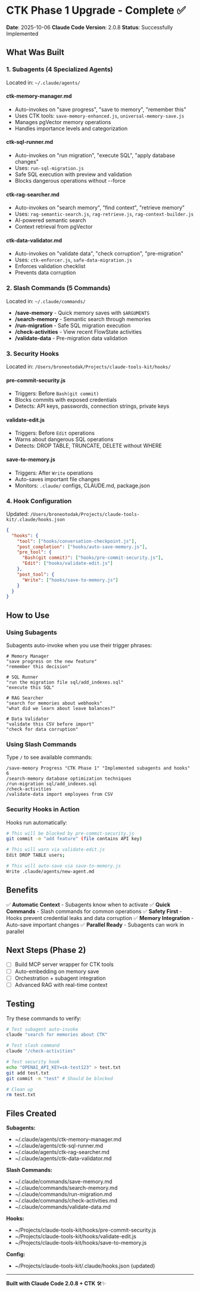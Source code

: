 # CTK Phase 1 Upgrade - Complete ✅

**Date**: 2025-10-06
**Claude Code Version**: 2.0.8
**Status**: Successfully Implemented

## What Was Built

### 1. Subagents (4 Specialized Agents)

Located in: `~/.claude/agents/`

#### **ctk-memory-manager.md**
- Auto-invokes on "save progress", "save to memory", "remember this"
- Uses CTK tools: `save-memory-enhanced.js`, `universal-memory-save.js`
- Manages pgVector memory operations
- Handles importance levels and categorization

#### **ctk-sql-runner.md**
- Auto-invokes on "run migration", "execute SQL", "apply database changes"
- Uses: `run-sql-migration.js`
- Safe SQL execution with preview and validation
- Blocks dangerous operations without --force

#### **ctk-rag-searcher.md**
- Auto-invokes on "search memory", "find context", "retrieve memory"
- Uses: `rag-semantic-search.js`, `rag-retrieve.js`, `rag-context-builder.js`
- AI-powered semantic search
- Context retrieval from pgVector

#### **ctk-data-validator.md**
- Auto-invokes on "validate data", "check corruption", "pre-migration"
- Uses: `ctk-enforcer.js`, `safe-data-migration.js`
- Enforces validation checklist
- Prevents data corruption

### 2. Slash Commands (5 Commands)

Located in: `~/.claude/commands/`

- **/save-memory** - Quick memory saves with `$ARGUMENTS`
- **/search-memory** - Semantic search through memories
- **/run-migration** - Safe SQL migration execution
- **/check-activities** - View recent FlowState activities
- **/validate-data** - Pre-migration data validation

### 3. Security Hooks

Located in: `/Users/broneotodak/Projects/claude-tools-kit/hooks/`

#### **pre-commit-security.js**
- Triggers: Before `Bash(git commit)`
- Blocks commits with exposed credentials
- Detects: API keys, passwords, connection strings, private keys

#### **validate-edit.js**
- Triggers: Before `Edit` operations
- Warns about dangerous SQL operations
- Detects: DROP TABLE, TRUNCATE, DELETE without WHERE

#### **save-to-memory.js**
- Triggers: After `Write` operations
- Auto-saves important file changes
- Monitors: `.claude/` configs, CLAUDE.md, package.json

### 4. Hook Configuration

Updated: `/Users/broneotodak/Projects/claude-tools-kit/.claude/hooks.json`

```json
{
  "hooks": {
    "tool": ["hooks/conversation-checkpoint.js"],
    "post_completion": ["hooks/auto-save-memory.js"],
    "pre_tool": {
      "Bash(git commit)": ["hooks/pre-commit-security.js"],
      "Edit": ["hooks/validate-edit.js"]
    },
    "post_tool": {
      "Write": ["hooks/save-to-memory.js"]
    }
  }
}
```

## How to Use

### Using Subagents

Subagents auto-invoke when you use their trigger phrases:

```
# Memory Manager
"save progress on the new feature"
"remember this decision"

# SQL Runner
"run the migration file sql/add_indexes.sql"
"execute this SQL"

# RAG Searcher
"search for memories about webhooks"
"what did we learn about leave balances?"

# Data Validator
"validate this CSV before import"
"check for data corruption"
```

### Using Slash Commands

Type `/` to see available commands:

```
/save-memory Progress "CTK Phase 1" "Implemented subagents and hooks" 6
/search-memory database optimization techniques
/run-migration sql/add_indexes.sql
/check-activities
/validate-data import employees from CSV
```

### Security Hooks in Action

Hooks run automatically:

```bash
# This will be blocked by pre-commit-security.js
git commit -m "add feature" (file contains API key)

# This will warn via validate-edit.js
Edit DROP TABLE users;

# This will auto-save via save-to-memory.js
Write .claude/agents/new-agent.md
```

## Benefits

✅ **Automatic Context** - Subagents know when to activate
✅ **Quick Commands** - Slash commands for common operations
✅ **Safety First** - Hooks prevent credential leaks and data corruption
✅ **Memory Integration** - Auto-save important changes
✅ **Parallel Ready** - Subagents can work in parallel

## Next Steps (Phase 2)

- [ ] Build MCP server wrapper for CTK tools
- [ ] Auto-embedding on memory save
- [ ] Orchestration + subagent integration
- [ ] Advanced RAG with real-time context

## Testing

Try these commands to verify:

```bash
# Test subagent auto-invoke
claude "search for memories about CTK"

# Test slash command
claude "/check-activities"

# Test security hook
echo "OPENAI_API_KEY=sk-test123" > test.txt
git add test.txt
git commit -m "test" # Should be blocked

# Clean up
rm test.txt
```

## Files Created

**Subagents:**
- ~/.claude/agents/ctk-memory-manager.md
- ~/.claude/agents/ctk-sql-runner.md
- ~/.claude/agents/ctk-rag-searcher.md
- ~/.claude/agents/ctk-data-validator.md

**Slash Commands:**
- ~/.claude/commands/save-memory.md
- ~/.claude/commands/search-memory.md
- ~/.claude/commands/run-migration.md
- ~/.claude/commands/check-activities.md
- ~/.claude/commands/validate-data.md

**Hooks:**
- ~/Projects/claude-tools-kit/hooks/pre-commit-security.js
- ~/Projects/claude-tools-kit/hooks/validate-edit.js
- ~/Projects/claude-tools-kit/hooks/save-to-memory.js

**Config:**
- ~/Projects/claude-tools-kit/.claude/hooks.json (updated)

---

**Built with Claude Code 2.0.8 + CTK** 🛠️✨
